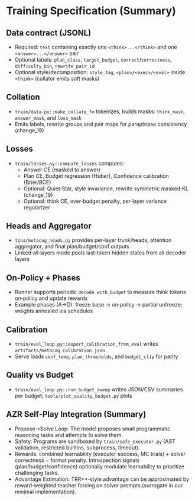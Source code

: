 Training Specification (Summary)
================================

Data contract (JSONL)
---------------------
- Required: `text` containing exactly one `<think>...</think>` and one `<answer>...</answer>` pair
- Optional labels: `plan_class`, `target_budget`, `correct`/`correctness`, `difficulty_bin`, `rewrite_pair_id`
- Optional style/decomposition: `style_tag`, `<plan>/<exec>/<eval>` inside `<think>` (collator emits soft masks)

Collation
---------
- `train/data.py::make_collate_fn` tokenizes, builds masks: `think_mask`, `answer_mask`, and `loss_mask`
- Emits labels, rewrite groups and pair maps for paraphrase consistency (change_19)

Losses
------
- `train/losses.py::compute_losses` computes:
  - Answer CE (masked to answer)
  - Plan CE, Budget regression (Huber), Confidence calibration (Brier/BCE)
  - Optional: Quiet‑Star, style invariance, rewrite symmetric masked‑KL (change_19)
  - Optional: think CE, over‑budget penalty, per‑layer variance regularizer

Heads and Aggregator
--------------------
- `tina/metacog_heads.py` provides per‑layer trunk/heads, attention aggregator, and final plan/budget/conf outputs
- Linked‑all‑layers mode pools last‑token hidden states from all decoder layers

On‑Policy + Phases
------------------
- Runner supports periodic `decode_with_budget` to measure think tokens on‑policy and update rewards
- Example phases (A→D): freeze base → on‑policy → partial unfreeze; weights annealed via schedules

Calibration
-----------
- `train/eval_loop.py::export_calibration_from_eval` writes `artifacts/metacog_calibration.json`
- Serve loads `conf_temp`, `plan_thresholds`, and `budget_clip` for parity

Quality vs Budget
-----------------
- `train/eval_loop.py::run_budget_sweep` writes JSON/CSV summaries per budget; `tools/plot_quality_budget.py` plots

AZR Self‑Play Integration (Summary)
-----------------------------------
- Propose→Solve Loop: The model proposes small programmatic reasoning tasks and attempts to solve them.
- Safety: Programs are sandboxed by `train/safe_executor.py` (AST validation, restricted builtins, subprocess, timeout).
- Rewards: combined learnability (executor success, MC trials) + solver correctness − format penalty. Introspection signals (plan/budget/confidence) optionally modulate learnability to prioritize challenging tasks.
- Advantage Estimation: TRR++‑style advantage can be approximated by reward‑weighted teacher forcing on solver prompts (surrogate in our minimal implementation).
